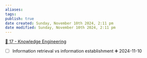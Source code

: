 ```yaml
---
aliases: 
tags: 
publish: true
date created: Sunday, November 10th 2024, 2:11 pm
date modified: Sunday, November 10th 2024, 2:11 pm
---
```


[📁 17 - Knowledge Engineering](../📁%2017%20-%20Knowledge%20Engineering/📁%2017%20-%20Knowledge%20Engineering.md)

- [ ] Information retrieval vs information establishment ➕ 2024-11-10